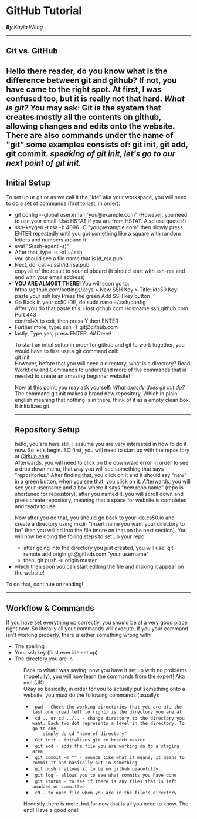 # GitHub Tutorial

<b> <i> By </b> </i> <i>Kayla Weng </i>

---
## Git vs. GitHub
<p6> Hello there reader, do you know what is the difference between git and github?
If not, you have came to the right spot. At first, I was confused too, but it is really not that hard.
<i> What is git? </i> You may ask:
Git is the system that creates mostly all the contents on github, allowing changes and edits onto the website.
There are also commands under the name of "git" some examples consists of:
git init, git add, git commit. <i> speaking of git init, let's go to our next point of git init. </i> </p6>
---
## Initial Setup
<p> To set up ur git or as we call it the "Ide" aka your workspace, you will need to do a set of commands (first to last, in order):
<ul>
    <li> git config --global user.email "you@example.com" (However, you need to use your email. Use HSTAT if you are from HSTAT. Also use quotes!) </li>
    <li> ssh-keygen -t rsa -b 4096 -C "you@example.com" then slowly press ENTER repeatedly until you got something like a square with random
    letters and numbers around it </li>
    <li> eval "$(ssh-agent -s)" </li>
    <li> After that, type: ls -al ~/.ssh <br /> you should see a file name that is id_rsa.pub </li>
    <li> Next, do: cat ~/.ssh/id_rsa.pub <br />
    copy all of the result to your clipboard (it should start with ssh-rsa and end with your email address)</li>
    <li> <b> YOU ARE ALMOST THERE! </b> You will soon go to: <br />
    https://github.com/settings/keys > New SSH Key > Title: ide50
Key: paste your ssh key
Press the green Add SSH key button </li>
    <li> Go Back in your cs50 IDE, do sudo nano ~/.ssh/config <br />
    After you do that paste this:
    Host github.com
    Hostname ssh.github.com
    Port 443 <br /> control+X to exit, then press Y then ENTER </li>
    <li> Further more, type: ssh -T git@github.com </li>
    <li> lastly, Type yes, press ENTER. <i> All Done! </i>

<p3> To start an intial setup in order for github and git to work together, you would have to first use a git command call: <br />
<i> </i> git init <br />
However, before that you will need a directory, what is a directory? Read Workflow and Commands to understand more of the commands that is
needed to create an amazing beginner website!</p3>

<p> Now at this point, you may ask yourself: <i> What exactly does git init do? </i> <br />
The command git init makes a brand new repository. Which in plain english meaning that nothing is in there, think of it as a empty clean box.
It initializes git. </p>

---
## Repository Setup
<p> hello, you are here still, I assume you are very interested in how to do it now. So let's begin.
SO first, you will need to start up with the repository at <i> <a href= "github.com"> Github.com </a> </i> <br />
Afterwards, you will need to click on the downward error in order to see a drop down menu, that way you will see something that says
"repositories." After finding that, you click on it and it should say "new" in a green button, when you see that, you click on it.
Afterwards, you will see your username and a box where it says "new repo name" (repo is shortened for repository), after you named it, you will
scroll down and press create repository, meaning that a space for website is completed and ready to use. <br />
<p> Now after you do that, you should go back to your ide.cs50.io and create a directory using mkdir "insert name you want your directory to be"
then you will cd into the file (more on that on the next section).
You will now be doing the folling steps to set up your repo:
<ul>
    <li> after going into the directory you just created, you will use: git remote add origin git@github.com:"your username" </li>
    <li> then, git push -u origin master </ul>
    <li> which then soon you can start editing the file and making it appear on the website! </li>
</ul>
    To do that, continue on reading!</p>

---
## Workflow & Commands
<p4> If you have set everything up correctly, you should be at a very good place right now. So literally all your commands will execute.
If you your command isn't working properly, there is either something wrong with:
<ul>
    <li> The spelling </li>
    <li> Your ssh key (first ever ide set up) </li>
    <li> The directory you are in </li>
<ul>
</p4>
<p4> Back to what I was saying, now you have it set up with no problems (hopefully), you will now learn the commands from the expert! Aka me! (JK) <br />
Okay so basically, in order for you to actually put something onto a website, you must do the following commands (usually):
<ul>
    <li> <code> pwd - Check the working directories that you are at, the last one (read left to right) is the directory you are at </code> </li>
    <li> <code> cd .. or cd ../.. - change directory to the directory you want. Each two dot represents a level in the directory. To go to one,
    simply do cd "name of directory" </code> </li>
    <li> <code> Git init - initalizes git to branch master </code> </li>
    <li> <code> git add - adds the file you are working on to a staging area </code> </li>
    <li> <code> git commit -m "" - sounds like what it means, it means to commit it and basically put in something </code> </li>
    <li> <code> git push - allows it to be on github peacefully. </code> </li>
    <li> <code> git log - allows you to see what commits you have done </code> </li>
    <li> <code> git status - to see if there is any files that is left unadded or committed.  </code> </li>
    <li> <code> c9 - to open file when you are in the file's directory </code> </li>
</ul> </p4>
<p style="color:peach;"> Honestly there is more, but for now that is all you need to know. The end! Have a good one! </p>
